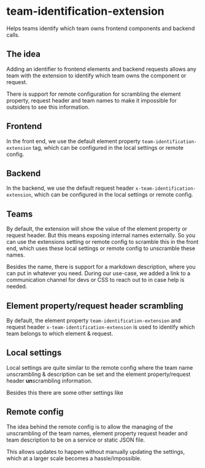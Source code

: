 # team-identification-extension
Helps teams identify which team owns frontend components and backend calls.


## The idea

Adding an identifier to frontend elements and backend requests allows any team with the extension to identify which team owns the component or request.

There is support for remote configuration for scrambling the element property, request header and team names to make it impossible for outsiders to see this information.


## Frontend

In the front end, we use the default element property `team-identification-extension` tag, which can be configured in the local settings or remote config.


## Backend

In the backend, we use the default request header `x-team-identification-extension`, which can be configured in the local settings or remote config.

## Teams

By default, the extension will show the value of the element property or request header. But this means exposing internal names externally. 
So you can use the extensions setting or remote config to scramble this in the front end, which uses these local settings or remote config to unscramble these names.

Besides the name, there is support for a markdown description, where you can put in whatever you need. During our use-case, we added a link to a communication channel for devs or CSS to reach out to in case help is needed.

## Element property/request header scrambling

By default, the element property `team-identification-extension` and request header `x-team-identification-extension` is used to identify which team belongs to which element & request. 

## Local settings 

Local settings are quite similar to the remote config where the team name unscrambling & description can be set and the element property/request header **un**scrambling information.

Besides this there are some other settings like 

## Remote config

The idea behind the remote config is to allow the managing of the unscrambling of the team names, element property request header and team description to be on a service or static JSON file. 

This allows updates to happen without manually updating the settings, which at a larger scale becomes a hassle/impossible.

